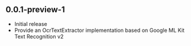 ## 0.0.1-preview-1
* Initial release
* Provide an OcrTextExtractor implementation based on Google ML Kit Text Recognition v2
